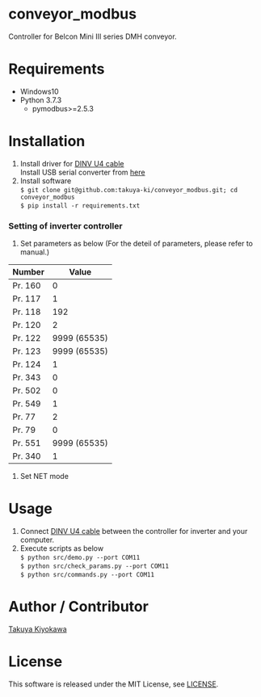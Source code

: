 # conveyor_modbus

Controller for Belcon Mini III series DMH conveyor.

# Requirements

- Windows10 
- Python 3.7.3
  - pymodbus>=2.5.3

# Installation

1. Install driver for [DINV U4 cable](https://www.diatrend.com/IFcable/usb/dinv-u4.php)  
   Install USB serial converter from [here](https://www.diatrend.com/download/driver.htm)  
2. Install software  
	`$ git clone git@github.com:takuya-ki/conveyor_modbus.git; cd conveyor_modbus`  
	`$ pip install -r requirements.txt`

### Setting of inverter controller

1. Set parameters as below (For the deteil of parameters, please refer to manual.)  

|  Number  |  Value  |
| ---- | ---- |
|  Pr. 160  |  0  |
|  Pr. 117  |  1  |
|  Pr. 118  |  192  |
|  Pr. 120  |  2  |
|  Pr. 122  |  9999 (65535)  |
|  Pr. 123  |  9999 (65535)  |
|  Pr. 124  |  1  |
|  Pr. 343  |  0  |
|  Pr. 502  |  0  |
|  Pr. 549  |  1  |
|  Pr. 77  |  2  |
|  Pr. 79  |  0  |
|  Pr. 551  |  9999 (65535)  |
|  Pr. 340  |  1  |

1. Set NET mode

# Usage

1. Connect [DINV U4 cable](https://www.diatrend.com/IFcable/usb/dinv-u4.php) between the controller for inverter and your computer.
2. Execute scripts as below  
	`$ python src/demo.py --port COM11`  
    `$ python src/check_params.py --port COM11`  
    `$ python src/commands.py --port COM11`  

# Author / Contributor

[Takuya Kiyokawa](https://takuya-ki.github.io/)

# License

This software is released under the MIT License, see [LICENSE](./LICENSE).
